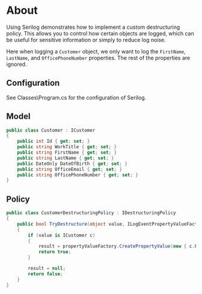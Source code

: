 ﻿# About

Using Serilog demonstrates how to implement a custom destructuring policy. This allows you to control how certain objects are logged, which can be useful for sensitive information or simply to reduce log noise.

Here when logging a `Customer` object, we only want to log the `FirstName`, `LastName`, and `OfficePhoneNumber` properties. The rest of the properties are ignored.

## Configuration

See Classes\Program.cs for the configuration of Serilog.


## Model

```csharp
public class Customer : ICustomer
{
    public int Id { get; set; }
    public string WorkTitle { get; set; }
    public string FirstName { get; set; } 
    public string LastName { get; set; }
    public DateOnly DateOfBirth { get; set; }
    public string OfficeEmail { get; set; }
    public string OfficePhoneNumber { get; set; }
}
```

## Policy

```csharp
public class CustomerDestructuringPolicy : IDestructuringPolicy
{
    public bool TryDestructure(object value, ILogEventPropertyValueFactory propertyValueFactory, out LogEventPropertyValue result)
    {
        if (value is ICustomer c)
        {
            result = propertyValueFactory.CreatePropertyValue(new { c.FirstName, c.LastName, c.OfficePhoneNumber });
            return true;
        }

        result = null;
        return false;
    }
}
```


